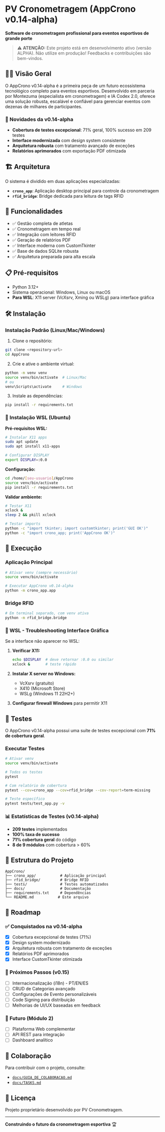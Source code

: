 # PV Cronometragem (AppCrono v0.14-alpha)

**Software de cronometragem profissional para eventos esportivos de grande porte**

> ⚠️ **ATENÇÃO:** Este projeto está em desenvolvimento ativo (versão ALPHA). Não utilize em produção! Feedbacks e contribuições são bem-vindos.

## 🏃‍♂️ Visão Geral

O AppCrono v0.14-alpha é a primeira peça de um futuro ecossistema tecnológico completo para eventos esportivos. Desenvolvido em parceria por Montezuma (especialista em cronometragem) e IA Codex 2.0, oferece uma solução robusta, escalável e confiável para gerenciar eventos com dezenas de milhares de participantes.

### 🎉 Novidades da v0.14-alpha
- **Cobertura de testes excepcional**: 71% geral, 100% sucesso em 209 testes
- **Interface modernizada** com design system consistente
- **Arquitetura robusta** com tratamento avançado de exceções
- **Relatórios aprimorados** com exportação PDF otimizada

## 🏗️ Arquitetura

O sistema é dividido em duas aplicações especializadas:

- **`crono_app`**: Aplicação desktop principal para controle da cronometragem
- **`rfid_bridge`**: Bridge dedicada para leitura de tags RFID

## 🚀 Funcionalidades

- ✅ Gestão completa de atletas
- ✅ Cronometragem em tempo real
- ✅ Integração com leitores RFID
- ✅ Geração de relatórios PDF
- ✅ Interface moderna com CustomTkinter
- ✅ Base de dados SQLite robusta
- ✅ Arquitetura preparada para alta escala

## 📋 Pré-requisitos

- Python 3.12+
- Sistema operacional: Windows, Linux ou macOS
- **Para WSL**: X11 server (VcXsrv, Xming ou WSLg) para interface gráfica

## 🛠️ Instalação

### Instalação Padrão (Linux/Mac/Windows)

1. Clone o repositório:
```bash
git clone <repository-url>
cd AppCrono
```

2. Crie e ative o ambiente virtual:
```bash
python -m venv venv
source venv/bin/activate  # Linux/Mac
# ou
venv\Scripts\activate     # Windows
```

3. Instale as dependências:
```bash
pip install -r requirements.txt
```

### 🐧 Instalação WSL (Ubuntu)

**Pré-requisitos WSL:**
```bash
# Instalar X11 apps
sudo apt update
sudo apt install x11-apps

# Configurar DISPLAY
export DISPLAY=:0.0
```

**Configuração:**
```bash
cd /home/[seu-usuario]/AppCrono
source venv/bin/activate
pip install -r requirements.txt
```

**Validar ambiente:**
```bash
# Testar X11
xclock &
sleep 2 && pkill xclock

# Testar imports
python -c "import tkinter; import customtkinter; print('GUI OK')"
python -c "import crono_app; print('AppCrono OK')"
```

## 🎯 Execução

### Aplicação Principal
```bash
# Ativar venv (sempre necessário)
source venv/bin/activate

# Executar AppCrono v0.14-alpha
python -m crono_app.app
```

### Bridge RFID
```bash
# Em terminal separado, com venv ativa
python -m rfid_bridge.bridge
```

### 🐧 WSL - Troubleshooting Interface Gráfica

Se a interface não aparecer no WSL:

1. **Verificar X11:**
   ```bash
   echo $DISPLAY  # deve retornar :0.0 ou similar
   xclock &       # teste rápido
   ```

2. **Instalar X server no Windows:**
   - VcXsrv (gratuito)
   - X410 (Microsoft Store)
   - WSLg (Windows 11 22H2+)

3. **Configurar firewall Windows** para permitir X11

## 🧪 Testes

O AppCrono v0.14-alpha possui uma suíte de testes excepcional com **71% de cobertura geral**.

### Executar Testes
```bash
# Ativar venv
source venv/bin/activate

# Todos os testes
pytest

# Com relatório de cobertura
pytest --cov=crono_app --cov=rfid_bridge --cov-report=term-missing

# Teste específico
pytest tests/test_app.py -v
```

### 📊 Estatísticas de Testes (v0.14-alpha)
- **209 testes** implementados
- **100% taxa de sucesso**
- **71% cobertura geral** do código
- **8 de 9 módulos** com cobertura > 60%

## 📁 Estrutura do Projeto

```
AppCrono/
├── crono_app/           # Aplicação principal
├── rfid_bridge/         # Bridge RFID
├── tests/               # Testes automatizados
├── docs/                # Documentação
├── requirements.txt     # Dependências
└── README.md           # Este arquivo
```

## 🎯 Roadmap

### ✅ Conquistados na v0.14-alpha
- [x] Cobertura excepcional de testes (71%)
- [x] Design system modernizado
- [x] Arquitetura robusta com tratamento de exceções
- [x] Relatórios PDF aprimorados
- [x] Interface CustomTkinter otimizada

### 🚧 Próximos Passos (v0.15)
- [ ] Internacionalização (i18n) - PT/EN/ES
- [ ] CRUD de Categorias avançado
- [ ] Configurações de Evento personalizáveis
- [ ] Code Signing para distribuição
- [ ] Melhorias de UI/UX baseadas em feedback

### 🌟 Futuro (Módulo 2)
- [ ] Plataforma Web complementar
- [ ] API REST para integração
- [ ] Dashboard analítico

## 👥 Colaboração

Para contribuir com o projeto, consulte:
- [`docs/GUIA_DE_COLABORACAO.md`](docs/GUIA_DE_COLABORACAO.md)
- [`docs/TASKS.md`](docs/TASKS.md)

## 📄 Licença

Projeto proprietário desenvolvido por PV Cronometragem.

---

**Construindo o futuro da cronometragem esportiva** 🏆
